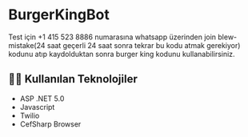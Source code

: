 # BurgerKingBot
Test için +1 415 523 8886 numarasına whatsapp üzerinden join blew-mistake(24 saat geçerli 24 saat sonra tekrar bu kodu atmak gerekiyor) kodunu atıp kaydolduktan sonra burger king kodunu kullanabilirsiniz.
## 🐱‍💻 Kullanılan Teknolojiler


- ASP .NET 5.0
- Javascript
- Twilio
- CefSharp Browser
